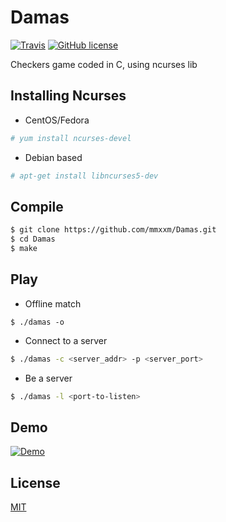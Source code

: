 # Damas

[![Travis](https://img.shields.io/travis/hc0d3r/Damas.svg?style=flat-square)](https://travis-ci.org/hc0d3r/Damas)
[![GitHub license](https://img.shields.io/github/license/hc0d3r/Damas.svg?style=flat-square)](license)

Checkers game coded in C, using ncurses lib

## Installing Ncurses

* CentOS/Fedora

```sh
# yum install ncurses-devel
```

* Debian based
```sh
# apt-get install libncurses5-dev
```

## Compile

```sh
$ git clone https://github.com/mmxxm/Damas.git
$ cd Damas
$ make
```

## Play
* Offline match

```
$ ./damas -o
```

* Connect to a server

```sh
$ ./damas -c <server_addr> -p <server_port>
``` 

* Be a server

```sh
$ ./damas -l <port-to-listen>
```

## Demo
[![Demo](http://img.youtube.com/vi/O4gsKmFGM20/0.jpg)](https://www.youtube.com/watch?v=O4gsKmFGM20)

## License
   [MIT](https://raw.githubusercontent.com/mmxxm/Damas/master/license)
